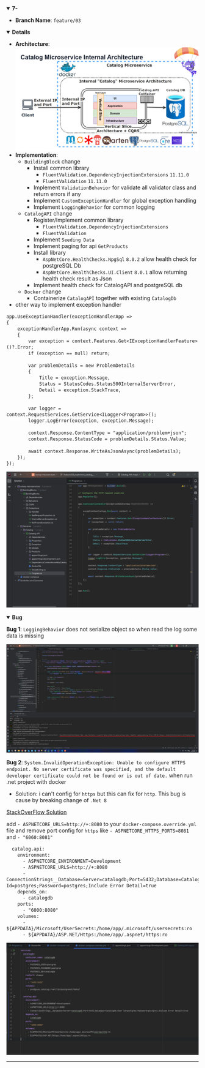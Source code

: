 <details open>
<summary id="7-"><strong>7-</strong></summary>

- **Branch Name**: `feature/03`

<details open>
<summary><strong>Details</strong></summary>

- **Architecture**:
![alt text](img/common/1734321999000-e6a3e4a3-3edf-46fe-9d11-d6cd0e5feb28_16.jpg)
- **Implementation**:
    - `BuildingBlock` change
        - Install common library
            - `FluentValidation.DependencyInjectionExtensions` `11.11.0`
            - `FluentValidation` `11.11.0`
        - Implement `ValidationBehavior` for validate all validator class and return errors if any
        - Implement `CustomExceptionHandler` for global exception handling
        - Implement `LoggingBehavior` for common logging 
    - `CatalogAPI` change
        - Register/Implement common library
            - `FluentValidation.DependencyInjectionExtensions`
            - `FluentValidation`
        - Implement `Seeding Data`
        - Implement paging for api `GetProducts`
        - Install library
            - `AspNetCore.HealthChecks.NpgSql` `8.0.2` allow health check for postgreSQL Db
            - `AspNetCore.HealthChecks.UI.Client` `8.0.1` allow returning health check result as Json
        - Implement health check for CatalogAPI and postgreSQL db
    - `Docker` change
        - Containerize `CatalogAPI` together with existing `CatalogDb`
- other way to implement exception handler
``` CSharp
app.UseExceptionHandler(exceptionHandlerApp =>
{
    exceptionHandlerApp.Run(async context =>
    {
        var exception = context.Features.Get<IExceptionHandlerFeature>()?.Error;
        if (exception == null) return;

        var problemDetails = new ProblemDetails
        {
            Title = exception.Message,
            Status = StatusCodes.Status500InternalServerError,
            Detail = exception.StackTrace,
        };

        var logger = context.RequestServices.GetService<ILogger<Program>>();
        logger.LogError(exception, exception.Message);

        context.Response.ContentType = "application/problem+json";
        context.Response.StatusCode = problemDetails.Status.Value;

        await context.Response.WriteAsJsonAsync(problemDetails);
    });
});
```
![alt text](image-1.png)

</details>
   
<details open>
<summary><strong>Bug</strong></summary>

**Bug 1**: `LoggingBehavior` does not serialize object so when read the log some data is missing

![alt text](image-2.png)

**Bug 2**: `System.InvalidOperationException: Unable to configure HTTPS endpoint. No server certificate was specified, and the default developer certificate could not be found or is out of date.` when run .net project with docker
- Solution: i can't config for `https` but this can fix for `http`. This bug is cause by breaking change of `.Net 8`

[StackOverFlow Solution](https://stackoverflow.com/questions/59743735/docker-image-unable-to-configure-https-endpoint-no-server-certificate-was-spec)

add `- ASPNETCORE_URLS=http://+:8080` to your `docker-compose.override.yml` file and remove port config for `https` like `- ASPNETCORE_HTTPS_PORTS=8081` and `- "6060:8081"`

``` docker
  catalog.api:
    environment:
      - ASPNETCORE_ENVIRONMENT=Development
      - ASPNETCORE_URLS=http://+:8080
      - ConnectionStrings__Database=Server=catalogdb;Port=5432;Database=CatalogDb;User Id=postgres;Password=postgres;Include Error Detail=true
    depends_on:
      - catalogdb
    ports:
      - "6000:8080"
    volumes:
      - ${APPDATA}/Microsoft/UserSecrets:/home/app/.microsoft/usersecrets:ro
      - ${APPDATA}/ASP.NET/Https:/home/app/.aspnet/https:ro
```
![alt text](image-3.png)
</details>

</details>

---